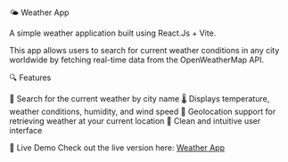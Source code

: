 🌤️ Weather App

A simple weather application built using React.Js + Vite.

This app allows users to search for current weather conditions in any city worldwide by fetching real-time data from the OpenWeatherMap API.

🔍 Features

🔎 Search for the current weather by city name
🌡️ Displays temperature, weather conditions, humidity, and wind speed
📍 Geolocation support for retrieving weather at your current location
🎨 Clean and intuitive user interface


🚀 Live Demo
Check out the live version here: [Weather App](https://luis-troccoli.github.io/weather-app/)

